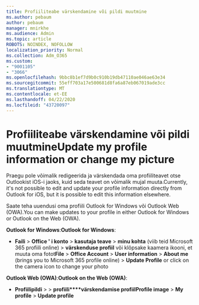 ```yaml
---
title: Profiiliteabe värskendamine või pildi muutmine
ms.author: pebaum
author: pebaum
manager: mnirkhe
ms.audience: Admin
ms.topic: article
ROBOTS: NOINDEX, NOFOLLOW
localization_priority: Normal
ms.collection: Adm_O365
ms.custom:
- "9001105"
- "3066"
ms.openlocfilehash: 9bbc8b1ef7d9b0c910b19db47110ae046ae63e34
ms.sourcegitcommit: 55eff703a17e500681d8fa6a87eb067019ade3cc
ms.translationtype: MT
ms.contentlocale: et-EE
ms.lasthandoff: 04/22/2020
ms.locfileid: "43720097"
---
```

# <a name="update-my-profile-information-or-change-my-picture"></a><span data-ttu-id="c5242-102">Profiiliteabe värskendamine või pildi muutmine</span><span class="sxs-lookup"><span data-stu-id="c5242-102">Update my profile information or change my picture</span></span>

<span data-ttu-id="c5242-103">Praegu pole võimalik redigeerida ja värskendada oma profiiliteavet otse Outlookist iOS-i jaoks, kuid seda teavet on võimalik mujal muuta.</span><span class="sxs-lookup"><span data-stu-id="c5242-103">Currently, it's not possible to edit and update your profile information directly from Outlook for iOS, but it is possible to edit this information elsewhere.</span></span> 

<span data-ttu-id="c5242-104">Saate teha uuendusi oma profiili Outlook for Windows või Outlook Web (OWA).</span><span class="sxs-lookup"><span data-stu-id="c5242-104">You can make updates to your profile in either Outlook for Windows or Outlook on the Web (OWA).</span></span> 

<span data-ttu-id="c5242-105">**Outlook for Windows**:</span><span class="sxs-lookup"><span data-stu-id="c5242-105">**Outlook for Windows**:</span></span> 

- <span data-ttu-id="c5242-106">**Faili** > **Office ' i konto** > **kasutaja teave** > **minu kohta** (viib teid Microsoft 365 profiili online) > **värskenduse profiil** või klõpsake kaamera ikooni, et muuta oma fotot</span><span class="sxs-lookup"><span data-stu-id="c5242-106">**File** > **Office Account** > **User information** > **About me** (brings you to Microsoft 365 profile online) > **Update Profile** or click on the camera icon to change your photo</span></span>  
  
<span data-ttu-id="c5242-107">**Outlook Web (OWA)**:</span><span class="sxs-lookup"><span data-stu-id="c5242-107">**Outlook on the Web (OWA)**:</span></span> 

- <span data-ttu-id="c5242-108">**Profiilipildi** >  > **profiili\*\*\*\*värskendamise profiil**</span><span class="sxs-lookup"><span data-stu-id="c5242-108">**Profile image** > **My profile** > **Update profile**</span></span>
